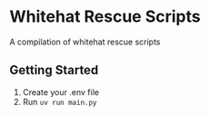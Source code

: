 # Whitehat Rescue Scripts
A compilation of whitehat rescue scripts

## Getting Started
1. Create your .env file
2. Run `uv run main.py`